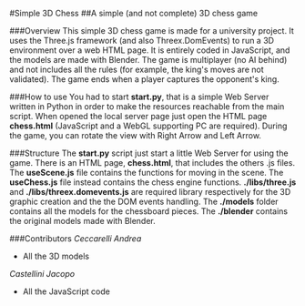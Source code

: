 #Simple 3D Chess
##A simple (and not complete) 3D chess game

###Overview
This simple 3D chess game is made for a university project. It uses the Three.js framework (and also Threex.DomEvents) to run a 3D environment over a web HTML page. It is entirely coded in JavaScript, and the models are made with Blender.
The game is multiplayer (no AI behind) and not includes all the rules (for example, the king's moves are not validated). The game ends when a player captures the opponent's king.

###How to use
You had to start **start.py**, that is a simple Web Server written in Python in order to make the resources reachable from the main script.
When opened the local server page just open the HTML page **chess.html** (JavaScript and a WebGL supporting PC are required).
During the game, you can rotate the view with Right Arrow and Left Arrow.

###Structure
The **start.py** script just start a little Web Server for using the game.
There is an HTML page, **chess.html**, that includes the others .js files.
The **useScene.js** file contains the functions for moving in the scene.
The **useChess.js** file instead contains the chess engine functions.
**./libs/three.js** and **./libs/threex.domevents.js** are required library respectively for the 3D graphic creation and the the DOM events handling.
The **./models** folder contains all the models for the chessboard pieces.
The **./blender** contains the original models made with Blender.

###Contributors
*Ceccarelli Andrea*
+ All the 3D models

*Castellini Jacopo*
+ All the JavaScript code
